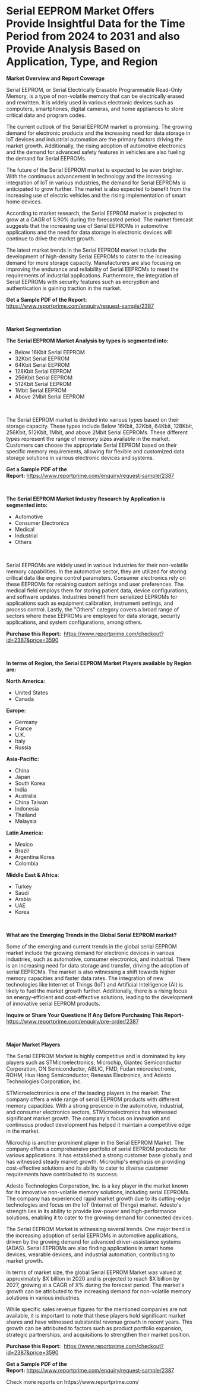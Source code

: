 <p><h1>Serial EEPROM Market Offers Provide Insightful Data for the Time Period from 2024 to 2031 and also Provide Analysis Based on Application, Type, and Region</h1></p><p><strong>Market Overview and Report Coverage</strong></p>
<p><p>Serial EEPROM, or Serial Electrically Erasable Programmable Read-Only Memory, is a type of non-volatile memory that can be electrically erased and rewritten. It is widely used in various electronic devices such as computers, smartphones, digital cameras, and home appliances to store critical data and program codes. </p><p>The current outlook of the Serial EEPROM market is promising. The growing demand for electronic products and the increasing need for data storage in IoT devices and industrial automation are the primary factors driving the market growth. Additionally, the rising adoption of automotive electronics and the demand for advanced safety features in vehicles are also fueling the demand for Serial EEPROMs.</p><p>The future of the Serial EEPROM market is expected to be even brighter. With the continuous advancement in technology and the increasing integration of IoT in various industries, the demand for Serial EEPROMs is anticipated to grow further. The market is also expected to benefit from the increasing use of electric vehicles and the rising implementation of smart home devices.</p><p>According to market research, the Serial EEPROM market is projected to grow at a CAGR of 5.90% during the forecasted period. The market forecast suggests that the increasing use of Serial EEPROMs in automotive applications and the need for data storage in electronic devices will continue to drive the market growth. </p><p>The latest market trends in the Serial EEPROM market include the development of high-density Serial EEPROMs to cater to the increasing demand for more storage capacity. Manufacturers are also focusing on improving the endurance and reliability of Serial EEPROMs to meet the requirements of industrial applications. Furthermore, the integration of Serial EEPROMs with security features such as encryption and authentication is gaining traction in the market.</p></p>
<p><strong>Get a Sample PDF of the Report:</strong> <a href="https://www.reportprime.com/enquiry/request-sample/2387">https://www.reportprime.com/enquiry/request-sample/2387</a></p>
<p>&nbsp;</p>
<p><strong>Market Segmentation</strong></p>
<p><strong>The Serial EEPROM Market Analysis by types is segmented into:</strong></p>
<p><ul><li>Below 16Kbit Serial EEPROM</li><li>32Kbit Serial EEPROM</li><li>64Kbit Serial EEPROM</li><li>128Kbit Serial EEPROM</li><li>256Kbit Serial EEPROM</li><li>512Kbit Serial EEPROM</li><li>1Mbit Serial EEPROM</li><li>Above 2Mbit Serial EEPROM</li></ul></p>
<p>&nbsp;</p>
<p><p>The Serial EEPROM market is divided into various types based on their storage capacity. These types include Below 16Kbit, 32Kbit, 64Kbit, 128Kbit, 256Kbit, 512Kbit, 1Mbit, and above 2Mbit Serial EEPROMs. These different types represent the range of memory sizes available in the market. Customers can choose the appropriate Serial EEPROM based on their specific memory requirements, allowing for flexible and customized data storage solutions in various electronic devices and systems.</p></p>
<p><strong>Get a Sample PDF of the Report:</strong>&nbsp;<a href="https://www.reportprime.com/enquiry/request-sample/2387">https://www.reportprime.com/enquiry/request-sample/2387</a></p>
<p>&nbsp;</p>
<p><strong>The Serial EEPROM Market Industry Research by Application is segmented into:</strong></p>
<p><ul><li>Automotive</li><li>Consumer Electronics</li><li>Medical</li><li>Industrial</li><li>Others</li></ul></p>
<p>&nbsp;</p>
<p><p>Serial EEPROMs are widely used in various industries for their non-volatile memory capabilities. In the automotive sector, they are utilized for storing critical data like engine control parameters. Consumer electronics rely on these EEPROMs for retaining custom settings and user preferences. The medical field employs them for storing patient data, device configurations, and software updates. Industries benefit from serialized EEPROMs for applications such as equipment calibration, instrument settings, and process control. Lastly, the "Others" category covers a broad range of sectors where these EEPROMs are employed for data storage, security applications, and system configurations, among others.</p></p>
<p><strong>Purchase this Report:</strong>&nbsp; <a href="https://www.reportprime.com/checkout?id=2387&price=3590">https://www.reportprime.com/checkout?id=2387&price=3590</a></p>
<p>&nbsp;</p>
<p><strong>In terms of Region, the Serial EEPROM Market Players available by Region are:</strong></p>
<p>
    <p> <strong> North America: </strong>
        <ul>
            <li>United States</li>
            <li>Canada</li>
        </ul>
        </p> 
    <p> <strong> Europe: </strong>
        <ul>
            <li>Germany</li>
            <li>France</li>
            <li>U.K.</li>
            <li>Italy</li>
            <li>Russia</li>
        </ul>
        </p> 
    <p> <strong> Asia-Pacific: </strong>
        <ul>
            <li>China</li>
            <li>Japan</li>
            <li>South Korea</li>
            <li>India</li>
            <li>Australia</li>
            <li>China Taiwan</li>
            <li>Indonesia</li>
            <li>Thailand</li>
            <li>Malaysia</li>
        </ul>
        </p> 
    <p> <strong> Latin America: </strong>
        <ul>
            <li>Mexico</li>
            <li>Brazil</li>
            <li>Argentina Korea</li>
            <li>Colombia</li>
        </ul>
        </p> 
    <p> <strong> Middle East & Africa: </strong>
        <ul>
            <li>Turkey</li>
            <li>Saudi</li>
            <li>Arabia</li>
            <li>UAE</li>
            <li>Korea</li>
        </ul>
    </p>
    </p>
<p>&nbsp;</p>
<p><strong>What are the Emerging Trends in the Global Serial EEPROM market?</strong></p>
<p><p>Some of the emerging and current trends in the global serial EEPROM market include the growing demand for electronic devices in various industries, such as automotive, consumer electronics, and industrial. There is an increasing need for data storage and transfer, driving the adoption of serial EEPROMs. The market is also witnessing a shift towards higher memory capacities and faster data rates. The integration of new technologies like Internet of Things (IoT) and Artificial Intelligence (AI) is likely to fuel the market growth further. Additionally, there is a rising focus on energy-efficient and cost-effective solutions, leading to the development of innovative serial EEPROM products.</p></p>
<p><strong>Inquire or Share Your Questions If Any Before Purchasing This Report</strong>- <a href="https://www.reportprime.com/enquiry/pre-order/2387">https://www.reportprime.com/enquiry/pre-order/2387</a></p>
<p>&nbsp;</p>
<p><strong>Major Market Players</strong></p>
<p><p>The Serial EEPROM Market is highly competitive and is dominated by key players such as STMicroelectronics, Microchip, Giantec Semiconductor Corporation, ON Semiconductor, ABLIC, FMD, Fudan microelectronic, ROHM, Hua Hong Semiconductor, Renesas Electronics, and Adesto Technologies Corporation, Inc. </p><p>STMicroelectronics is one of the leading players in the market. The company offers a wide range of serial EEPROM products with different memory capacities. With a strong presence in the automotive, industrial, and consumer electronics sectors, STMicroelectronics has witnessed significant market growth. The company's focus on innovation and continuous product development has helped it maintain a competitive edge in the market. </p><p>Microchip is another prominent player in the Serial EEPROM Market. The company offers a comprehensive portfolio of serial EEPROM products for various applications. It has established a strong customer base globally and has witnessed steady market growth. Microchip's emphasis on providing cost-effective solutions and its ability to cater to diverse customer requirements have contributed to its success.</p><p>Adesto Technologies Corporation, Inc. is a key player in the market known for its innovative non-volatile memory solutions, including serial EEPROMs. The company has experienced rapid market growth due to its cutting-edge technologies and focus on the IoT (Internet of Things) market. Adesto's strength lies in its ability to provide low-power and high-performance solutions, enabling it to cater to the growing demand for connected devices.</p><p>The Serial EEPROM Market is witnessing several trends. One major trend is the increasing adoption of serial EEPROMs in automotive applications, driven by the growing demand for advanced driver-assistance systems (ADAS). Serial EEPROMs are also finding applications in smart home devices, wearable devices, and industrial automation, contributing to market growth.</p><p>In terms of market size, the global Serial EEPROM Market was valued at approximately $X billion in 2020 and is projected to reach $X billion by 2027, growing at a CAGR of X% during the forecast period. The market's growth can be attributed to the increasing demand for non-volatile memory solutions in various industries.</p><p>While specific sales revenue figures for the mentioned companies are not available, it is important to note that these players hold significant market shares and have witnessed substantial revenue growth in recent years. This growth can be attributed to factors such as product portfolio expansion, strategic partnerships, and acquisitions to strengthen their market position.</p></p>
<p><strong>Purchase this Report:</strong>&nbsp;&nbsp;<a href="https://www.reportprime.com/checkout?id=2387&price=3590">https://www.reportprime.com/checkout?id=2387&price=3590</a></p>
<p></p>
<p><strong>Get a Sample PDF of the Report:</strong>&nbsp;<a href="https://www.reportprime.com/enquiry/request-sample/2387">https://www.reportprime.com/enquiry/request-sample/2387</a></p>
<p>Check more reports on https://www.reportprime.com/</p>